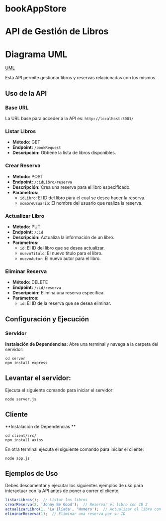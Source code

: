 # bookAppStore
# API de Gestión de Libros
# Diagrama UML
[UML](https://viewer.diagrams.net/?tags=%7B%7D&highlight=0000ff&layers=1&nav=1&title=booksAppER_white.svg#Uhttps%3A%2F%2Fraw.githubusercontent.com%2Fcoderunner86%2FbookAppStore%2Fmain%2Fassets%2FUML%2FbooksAppER_white.svg "Click aquí para ver la Imagen SVG")

Esta API permite gestionar libros y reservas relacionadas con los mismos.

## Uso de la API

### Base URL
La URL base para acceder a la API es: `http://localhost:3001/`

### Listar Libros
- **Método:** GET
- **Endpoint:** `/bookRequest`
- **Descripción:** Obtiene la lista de libros disponibles.

### Crear Reserva
- **Método:** POST
- **Endpoint:** `/:idLibro/reserva`
- **Descripción:** Crea una reserva para el libro especificado.
- **Parámetros:**
  - `idLibro`: El ID del libro para el cual se desea hacer la reserva.
  - `nombreUsuario`: El nombre del usuario que realiza la reserva.

### Actualizar Libro
- **Método:** PUT
- **Endpoint:** `/:id`
- **Descripción:** Actualiza la información de un libro.
- **Parámetros:**
  - `id`: El ID del libro que se desea actualizar.
  - `nuevoTitulo`: El nuevo título para el libro.
  - `nuevoAutor`: El nuevo autor para el libro.

### Eliminar Reserva
- **Método:** DELETE
- **Endpoint:** `/:id/reserva`
- **Descripción:** Elimina una reserva específica.
- **Parámetros:**
  - `id`: El ID de la reserva que se desea eliminar.
## Configuración y Ejecución

### Servidor

**Instalación de Dependencias:** Abre una terminal y navega a la carpeta del servidor:

```
cd server
npm install express
```
## Levantar el servidor: 
Ejecuta el siguiente comando para iniciar el servidor:
```
node server.js
```
## Cliente
**Instalación de Dependencias **
```
cd client/src/
npm install axios 
```
En otra terminal ejecuta el siguiente comando para iniciar el cliente:
```
node app.js
```
## Ejemplos de Uso
Debes descomentar y ejecutar los siguientes ejemplos de uso para interactuar con la API antes de poner a correr el cliente.

```javascript
listarLibros();  // Listar los libros
crearReserva(2, 'Jonny Be Good');  // Reservar el libro con ID 2
actualizarLibro(1, 'La Ilíada', 'Homero');  // Actualizar el libro con ID 1
eliminarReserva(1);  // Eliminar una reserva por su ID
